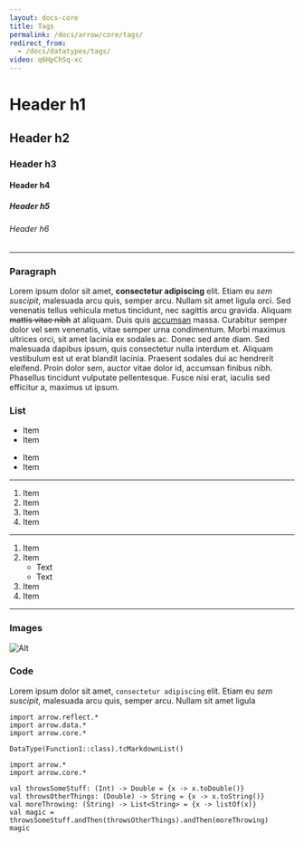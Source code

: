 ```yaml
---
layout: docs-core
title: Tags
permalink: /docs/arrow/core/tags/
redirect_from:
  - /docs/datatypes/tags/
video: q6HpChSq-xc
---
```


# Header h1
## Header h2
### Header h3
#### Header h4
##### Header h5
###### Header h6

---

### Paragraph

Lorem ipsum dolor sit amet, **consectetur adipiscing** elit. Etiam eu *sem suscipit*, malesuada arcu quis, semper arcu. Nullam sit amet ligula orci. Sed venenatis tellus vehicula metus tincidunt, nec sagittis arcu gravida. Aliquam ~~mattis vitae nibh~~ at aliquam. Duis quis [accumsan](#) massa. Curabitur semper dolor vel sem venenatis, vitae semper urna condimentum. Morbi maximus ultrices orci, sit amet lacinia ex sodales ac. Donec sed ante diam. Sed malesuada dapibus ipsum, quis consectetur nulla interdum et. Aliquam vestibulum est ut erat blandit lacinia. Praesent sodales dui ac hendrerit eleifend. Proin dolor sem, auctor vitae dolor id, accumsan finibus nibh. Phasellus tincidunt vulputate pellentesque. Fusce nisi erat, iaculis sed efficitur a, maximus ut ipsum.

### List

* Item
* Item
- Item
- Item

---

1. Item
2. Item
3. Item
4. Item

---

1. Item
2. Item
   * Text
   * Text  
3. Item
4. Item

---

### Images

![Alt](/img/core/arrow-core-brand-sidebar.svg "Icon")

### Code

Lorem ipsum dolor sit amet, `consectetur adipiscing` elit. Etiam eu *sem suscipit*, malesuada arcu quis, semper arcu. Nullam sit amet ligula

```kotlin:ank:replace
import arrow.reflect.*
import arrow.data.*
import arrow.core.*

DataType(Function1::class).tcMarkdownList()
```

```kotlin:ank
import arrow.*
import arrow.core.*

val throwsSomeStuff: (Int) -> Double = {x -> x.toDouble()}
val throwsOtherThings: (Double) -> String = {x -> x.toString()}
val moreThrowing: (String) -> List<String> = {x -> listOf(x)}
val magic = throwsSomeStuff.andThen(throwsOtherThings).andThen(moreThrowing)
magic
```